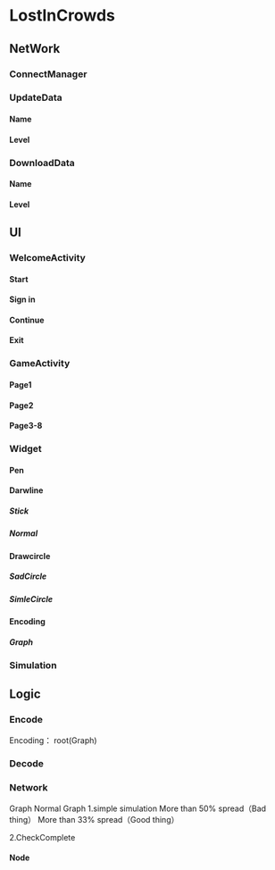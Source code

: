 # LostInCrowds

## NetWork

### ConnectManager

### UpdateData

#### Name

#### Level

### DownloadData

#### Name

#### Level

## UI

### WelcomeActivity

#### Start

#### Sign in

#### Continue

#### Exit

### GameActivity

#### Page1

#### Page2

#### Page3-8

### Widget

#### Pen

#### Darwline

##### Stick

##### Normal

#### Drawcircle

##### SadCircle

##### SimleCircle

#### Encoding

##### Graph

### Simulation

## Logic

### Encode

Encoding：
root(Graph)

### Decode

### Network

Graph
Normal Graph
1.simple simulation
More than 50% spread（Bad thing）
More than 33% spread（Good thing）

2.CheckComplete

#### Node
